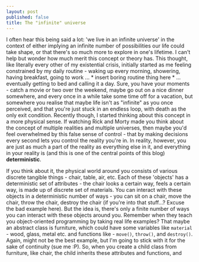 ```yaml
---
layout: post
published: false
title: The "infinite" universe
---
```

I often hear this being said a lot: 'we live in an infinite universe' in the context of either implying an infinite number of possibilities our life could take shape, or that there's so much more to explore in one's lifetime. I can't help but wonder how much merit this concept or theory has. This thought, like literally every other of my existential crisis, initially started as me feeling constrained by my daily routine - waking up every morning, showering, having breakfast, going to work ... * insert boring routine thing here * ... eventually getting to bed and calling it a day. Sure, you have your moments - catch a movie or two over the weekend, maybe go out on a nice dinner somewhere, and every once in a while take some time off for a vacation, but somewhere you realise that maybe life isn't as "infinite" as you once perceived, and that you're just stuck in an endless loop, with death as the only exit condition. Recently though, I started thinking about this concept in a more physical sense. If watching Rick and Morty made you think about the concept of multiple realities and multiple universes, then maybe you'd feel overwhelmed by this false sense of control - that by making decisions every second lets you control the reality you're in. In reality, however, you are just as much a part of the reality as everything else in it, and everything in your reality is (and this is one of the central points of this blog) **deterministic**. 

If you think about it, the physical world around you consists of various discrete tangible things - chair, table, air, etc. Each of these 'objects' has a deterministic set of attributes - the chair looks a certain way, feels a certain way, is made up of discrete set of materials. You can interact with these objects in a deterministic number of ways - you can sit on a chair, move the chair, throw the chair, destroy the chair  (if you're into that stuff...? Excuse the bad example here). But the idea is, there's only a finite number of ways you can interact with these objects around you. Remember when they teach you object-oriented programming by taking real life examples? That maybe an abstract class is furniture, which could have some variables like `material` - wood, glass, metal etc. and functions like - `move()`, `throw()`, and `destroy()`. Again, might not be the best example, but I'm going to stick with it for the sake of continuity (sue me :P). So, when you create a child class from furniture, like chair, the child inherits these attributes and functions, and 
